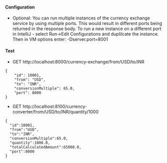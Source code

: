 #### Configuration
* Optional:  You can run multiple instances of the currency exchange service by using multiple ports.  This would result in different ports being returned in the response body.  To run a new instance on a different port in IntelliJ - select Run->Edit Configurations and duplilcate the instance.  Then in VM options enter: -Dserver.port=8001


#### Test
* GET http://localhost:8000/currency-exchange/from/USD/to/INR
```
{
    "id": 10001,
    "from": "USD",
    "to": "INR",
    "conversionMultiple": 65.0,
    "port": 8000
}
```

* GET http://localhost:8100/currency-converter/from/USD/to/INR/quantity/1000

```
{
  "id":10001,
  "from":"USD",
  "to":"INR",
  "conversionMultiple":65.0,
  "quantity":1000.0,
  "totalCalculatedAmount":65000.0,
  "port":8000
}
```
